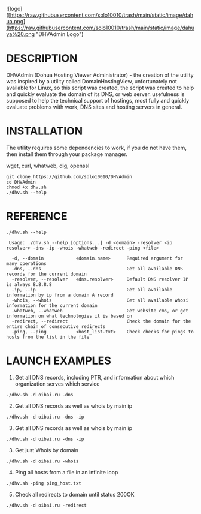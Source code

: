 
![logo]([https://raw.githubusercontent.com/solo10010/trash/main/static/image/dahua.png](https://raw.githubusercontent.com/solo10010/trash/main/static/image/dahuya%20.png "DHVAdmin Logo")

# DESCRIPTION

DHVAdmin (Dohua Hosting Viewer Administrator) - the creation of the utility was inspired by a utility called DomainHostingView, unfortunately not available for Linux, so this script was created, the script was created to help and quickly evaluate the domain of its DNS, or web server. usefulness is supposed to help the technical support of hostings, most fully and quickly evaluate problems with work, DNS sites and hosting servers in general.

# INSTALLATION

The utility requires some dependencies to work, if you do not have them, then install them through your package manager.

wget, curl, whatweb, dig, openssl

```
git clone https://github.com/solo10010/DHVAdmin
cd DHVAdmin
chmod +x dhv.sh
./dhv.sh --help
```

# REFERENCE

```
./dhv.sh --help

 Usage: ./dhv.sh --help [options...] -d <domain> -resolver <ip resolver> -dns -ip -whois -whatweb -redirect -ping <file>

  -d, --domain            <domain.name>      Required argument for many operations
  -dns, --dns                                Get all available DNS records for the current domain
  -resolver, --resolver   <dns.resolver>     Default DNS resolver IP is always 8.8.8.8
  -ip, --ip                                  Get all available information by ip from a domain A record
  -whois, --whois                            Get all available whosi information for the current domain
  -whatweb, --whatweb                        Get website cms, or get information on what technologies it is based on
  -redirect, --redirect                      Check the domain for the entire chain of consecutive redirects
  -ping, --ping           <host_list.txt>    Check checks for pings to hosts from the list in the file

```

# LAUNCH EXAMPLES

1. Get all DNS records, including PTR, and information about which organization serves which service

```
./dhv.sh -d oibai.ru -dns
```

2. Get all DNS records as well as whois by main ip

```
./dhv.sh -d oibai.ru -dns -ip
```

3. Get all DNS records as well as whois by main ip

```
./dhv.sh -d oibai.ru -dns -ip
```

3. Get just Whois by domain

```
./dhv.sh -d oibai.ru -whois
```

4. Ping all hosts from a file in an infinite loop

```
./dhv.sh -ping ping_host.txt
```

5. Check all redirects to domain until status 200OK

```
./dhv.sh -d oibai.ru -redirect
```

